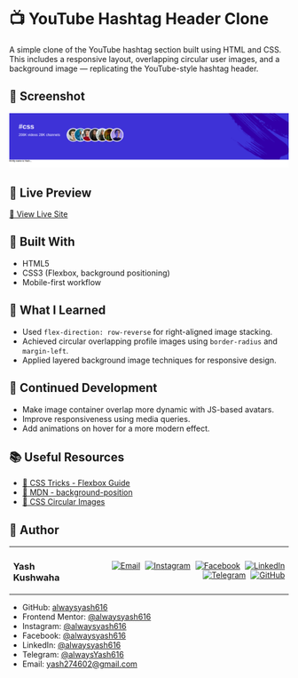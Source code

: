 # 📺 YouTube Hashtag Header Clone

A simple clone of the YouTube hashtag section built using HTML and CSS. This includes a responsive layout, overlapping circular user images, and a background image — replicating the YouTube-style hashtag header.

## 📸 Screenshot

<img src="./preview/screenshot.png" alt="Project Screenshot"/>

## 🔗 Live Preview

[🔗 View Live Site](https://your-deployment-link.com)

## 🚀 Built With

- HTML5  
- CSS3 (Flexbox, background positioning)  
- Mobile-first workflow

## 🧠 What I Learned

- Used `flex-direction: row-reverse` for right-aligned image stacking.  
- Achieved circular overlapping profile images using `border-radius` and `margin-left`.  
- Applied layered background image techniques for responsive design.

## 🔮 Continued Development

- Make image container overlap more dynamic with JS-based avatars.  
- Improve responsiveness using media queries.  
- Add animations on hover for a more modern effect.

## 📚 Useful Resources

- [📘 CSS Tricks - Flexbox Guide](https://css-tricks.com/snippets/css/a-guide-to-flexbox/)  
- [📘 MDN - background-position](https://developer.mozilla.org/en-US/docs/Web/CSS/background-position)  
- [📘 CSS Circular Images](https://css-tricks.com/how-to-create-a-circle-image/)

## 👤 Author

<table width="100%">
  <tr>
    <td align="left">
      <h3>Yash Kushwaha</h3>
    </td>
    <td align="right">
      <a href="mailto:yash274602@gmail.com"><img src="https://cdn-icons-png.flaticon.com/512/7286/7286142.png" width="30px" style="margin-left:5px" alt="Email"/></a>
      <a href="https://www.instagram.com/alwaysyash616"><img src="https://cdn-icons-png.flaticon.com/256/3670/3670125.png" width="30px" style="margin-left:5px" alt="Instagram"/></a>
      <a href="https://www.facebook.com/alwaysyash616"><img src="https://cdn-icons-png.flaticon.com/256/733/733547.png" width="30px" style="margin-left:5px" alt="Facebook"/></a>
      <a href="https://www.linkedin.com/in/alwaysyash616"><img src="https://cdn-icons-png.flaticon.com/512/2504/2504923.png" width="30px" style="margin-left:5px" alt="LinkedIn"/></a>
      <a href="https://t.me/alwaysYash616"><img src="https://cdn-icons-png.flaticon.com/512/2111/2111646.png" width="30px" style="margin-left:5px" alt="Telegram"/></a>
      <a href="https://github.com/alwaysyash616"><img src="https://cdn-icons-png.flaticon.com/512/25/25657.png" width="30px" style="margin-left:5px" alt="GitHub"/></a>
    </td>
  </tr>
</table>

- GitHub: [alwaysyash616](https://github.com/alwaysyash616)  
- Frontend Mentor: [@alwaysyash616](https://www.frontendmentor.io/profile/alwaysyash616)  
- Instagram: [@alwaysyash616](https://www.instagram.com/alwaysyash616)  
- Facebook: [@alwaysyash616](https://www.facebook.com/alwaysyash616)  
- LinkedIn: [@alwaysyash616](https://www.linkedin.com/in/alwaysyash616)  
- Telegram: [@alwaysYash616](https://t.me/alwaysYash616)  
- Email: yash274602@gmail.com
